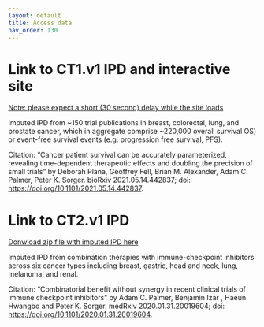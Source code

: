 ```yaml
---
layout: default
title: Access data
nav_order: 130
--- 
```

# Link to CT1.v1 IPD and interactive site 
[Note: please expect a short (30 second) delay while the site loads](https://labsyspharm.shinyapps.io/hmsclinical/)

Imputed IPD from ~150 trial publications in breast, colorectal, lung, and prostate cancer, which in aggregate comprise ~220,000 overall survival OS) or event-free survival events (e.g. progression free survival, PFS).

Citation: “Cancer patient survival can be accurately parameterized, revealing time-dependent therapeutic effects and doubling the precision of small trials” by Deborah Plana, Geoffrey Fell, Brian M. Alexander, Adam C. Palmer, Peter K. Sorger. bioRxiv 2021.05.14.442837; doi: https://doi.org/10.1101/2021.05.14.442837.


# Link to CT2.v1 IPD 
[Donwload zip file with imputed IPD here](https://www.dropbox.com/sh/ourqmmh0l5uzmux/AADtmydISik-jXCmR0RDvfPLa?dl=1)

Imputed IPD from combination therapies with immune-checkpoint inhibitors across six cancer types including breast, gastric, head and neck, lung, melanoma, and renal.

Citation: “Combinatorial benefit without synergy in recent clinical trials of immune checkpoint inhibitors” by Adam C. Palmer, Benjamin Izar , Haeun Hwangbo and Peter K. Sorger. medRxiv 2020.01.31.20019604; doi: https://doi.org/10.1101/2020.01.31.20019604.
